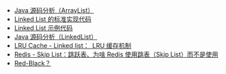 -	[Java 源码分析（ArrayList）](http://developer.classpath.org/doc/java/util/ArrayList-source.html)
-	[Linked List 的标准实现代码](https://www.geeksforgeeks.org/implementing-a-linked-list-in-java-using-class/)
-	[Linked List 示例代码]()
-	[Java 源码分析（LinkedList）](http://developer.classpath.org/doc/java/util/LinkedList-source.html)
-	[LRU Cache - Linked list： LRU 缓存机制]()
-	[Redis - Skip List：跳跃表、为啥 Redis 使用跳表（Skip List）而不是使用 ](https://redisbook.readthedocs.io/en/latest/internal-datastruct/skiplist.html)
- [Red-Black？](https://www.zhihu.com/question/20202931)



